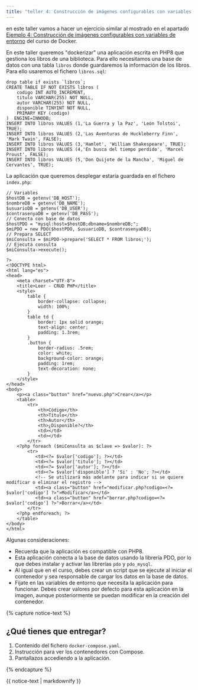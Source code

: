```yaml
---
title: "teller 4: Construcción de imágenes configurables con variables de entorno"
---
```


en este taller vamos a hacer un ejercicio similar al mostrado en el apartado [Ejemplo 4: Construcción de imágenes configurables con variables de entorno](https://github.com/josedom24/curso_docker_ies/blob/main/modulo5/ejemplo4.md) del curso de Docker.

En este taller queremos "dockerizar" una aplicación escrita en PHP8 que gestiona los libros de una biblioteca. Para ello necesitamos una base de datos con una tabla `libros` donde guardaremos la información de los libros. Para ello usaremos el fichero `libros.sql`:

```
drop table if exists `libros`;
CREATE TABLE IF NOT EXISTS libros (
    codigo INT AUTO_INCREMENT,
    titulo VARCHAR(255) NOT NULL,
    autor VARCHAR(255) NOT NULL,
    disponible TINYINT NOT NULL,
    PRIMARY KEY (codigo)
)  ENGINE=INNODB;
INSERT INTO libros VALUES (1,'La Guerra y la Paz', 'León Tolstoi', TRUE);
INSERT INTO libros VALUES (2,'Las Aventuras de Huckleberry Finn', 'Mark Twain', FALSE);
INSERT INTO libros VALUES (3,'Hamlet', 'William Shakespeare', TRUE);
INSERT INTO libros VALUES (4,'En busca del tiempo perdido', 'Marcel Proust', FALSE);
INSERT INTO libros VALUES (5,'Don Quijote de la Mancha', 'Miguel de Cervantes', TRUE);
```

La aplicación que queremos desplegar estaría guardada en el fichero `index.php`:

```<?php
// Variables
$hostDB = getenv('DB_HOST');
$nombreDB = getenv('DB_NAME');
$usuarioDB = getenv('DB_USER');
$contrasenyaDB = getenv('DB_PASS');
// Conecta con base de datos
$hostPDO = "mysql:host=$hostDB;dbname=$nombreDB;";
$miPDO = new PDO($hostPDO, $usuarioDB, $contrasenyaDB);
// Prepara SELECT
$miConsulta = $miPDO->prepare('SELECT * FROM libros;');
// Ejecuta consulta
$miConsulta->execute();

?>
<!DOCTYPE html>
<html lang="es">
<head>
    <meta charset="UTF-8">
    <title>Leer - CRUD PHP</title>
    <style>
        table {
            border-collapse: collapse;
            width: 100%;
        }
        table td {
            border: 1px solid orange;
            text-align: center;
            padding: 1.3rem;
        }
        .button {
            border-radius: .5rem;
            color: white;
            background-color: orange;
            padding: 1rem;
            text-decoration: none;
        }
    </style>
</head>
<body>
    <p><a class="button" href="nuevo.php">Crear</a></p>
    <table>
        <tr>
            <th>Código</th>
            <th>Título</th>
            <th>Autor</th>
            <th>¿Disponible?</th>
            <td></td>
            <td></td>
        </tr>
    <?php foreach ($miConsulta as $clave => $valor): ?> 
        <tr>
           <td><?= $valor['codigo']; ?></td>
           <td><?= $valor['titulo']; ?></td>
           <td><?= $valor['autor']; ?></td>
           <td><?= $valor['disponible'] ? 'Si' : 'No'; ?></td>
           <!-- Se utilizará más adelante para indicar si se quiere modificar o eliminar el registro -->
           <td><a class="button" href="modificar.php?codigo=<?= $valor['codigo'] ?>">Modificar</a></td>
           <td><a class="button" href="borrar.php?codigo=<?= $valor['codigo'] ?>">Borrar</a></td>
        </tr>
    <?php endforeach; ?>
    </table>
</body>
</html>
```
Algunas consideraciones:

* Recuerda que la aplicación es compatible con PHP8.
* Esta aplicación conecta a la base de datos usando la librería PDO, por lo que debes instalar y activar las librerías `pdo` y `pdo_mysql`.
* Al igual que en el curso, debes crear un script que se ejecute al iniciar el contenedor y sea responsable de cargar los datos en la base de datos.
* Fíjate en las variables de entorno que necesita la aplicación para funcionar. Debes crear valores por defecto para esta aplicación en la imagen, aunque posteriormente se puedan modificar en la creación del contenedor.

{% capture notice-text %}
## ¿Qué tienes que entregar?

1. Contenido del fichero `docker-compose.yaml`.
2. Instrucción para ver los contenedores con Compose.
4. Pantallazos accediendo a la aplicación.

{% endcapture %}<div class="notice--info">{{ notice-text | markdownify }}</div>
